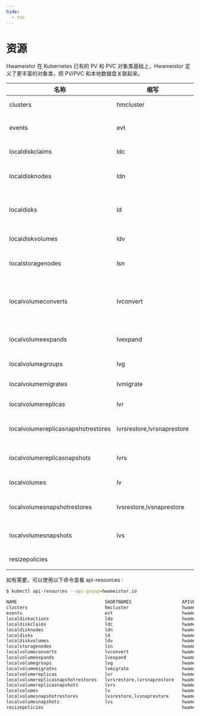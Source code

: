```yaml
---
hide:
  - toc
---
```


# 资源

Hwameistor 在 Kubernetes 已有的 PV 和 PVC 对象类基础上，Hwameistor 定义了更丰富的对象类，把 PV/PVC 和本地数据盘关联起来。

|名称|缩写|Kind|功能|
|----|----|----|----|
|clusters|hmcluster|Cluster|HwameiStor 集群|
|events|evt|Event|HwameiStor 集群的审计日志|
|localdiskclaims|ldc|LocalDiskClaim|筛选并分配本地数据盘|
|localdisknodes|ldn|LocalDiskNode|裸磁盘类型数据卷的存储节点|
|localdisks|ld|LocalDisk|节点上数据盘，自动识别空闲可用的数据盘|
|localdiskvolumes|ldv|LocalDiskVolume|裸磁盘类型数据卷|
|localstoragenodes|lsn|LocalStorageNode|LVM 类型数据卷的存储节点|
|localvolumeconverts|lvconvert|LocalVolumeConvert|将普通 LVM 类型数据卷转化为高可用 LVM 类型数据卷|
|localvolumeexpands|lvexpand|LocalVolumeExpand|扩容 LVM 类型数据卷的容量|
|localvolumegroups|lvg|LocalVolumeGroup|LVM 类型数据卷组|
|localvolumemigrates|lvmigrate|LocalVolumeMigrate|迁移 LVM 类型数据卷|
|localvolumereplicas|lvr|LocalVolumeReplica|LVM 类型数据卷的副本|
|localvolumereplicasnapshotrestores|lvrsrestore,lvrsnaprestore|LocalVolumeReplicaSnapshotRestore|恢复 LVM 类型数据卷副本的快照|
|localvolumereplicasnapshots|lvrs|LocalVolumeReplicaSnapshot|LVM 类型数据卷副本的快照|
|localvolumes|lv|LocalVolume|LVM 类型数据卷|
|localvolumesnapshotrestores|lvsrestore,lvsnaprestore|LocalVolumeSnapshotRestore|恢复 LVM 类型数据卷快照|
|localvolumesnapshots|lvs|LocalVolumeSnapshot|LVM 类型数据卷快照volume|
|resizepolicies||ResizePolicy|PVC 自动扩容策略|

如有需要，可以使用以下命令查看 api-resources :

```bash
$ kubectl api-resources --api-group=hwameistor.io

NAME                                 SHORTNAMES                   APIVERSION               NAMESPACED   KIND
clusters                             hmcluster                    hwameistor.io/v1alpha1   false        Cluster
events                               evt                          hwameistor.io/v1alpha1   false        Event
localdiskactions                     lda                          hwameistor.io/v1alpha1   false        LocalDiskAction
localdiskclaims                      ldc                          hwameistor.io/v1alpha1   false        LocalDiskClaim
localdisknodes                       ldn                          hwameistor.io/v1alpha1   false        LocalDiskNode
localdisks                           ld                           hwameistor.io/v1alpha1   false        LocalDisk
localdiskvolumes                     ldv                          hwameistor.io/v1alpha1   false        LocalDiskVolume
localstoragenodes                    lsn                          hwameistor.io/v1alpha1   false        LocalStorageNode
localvolumeconverts                  lvconvert                    hwameistor.io/v1alpha1   false        LocalVolumeConvert
localvolumeexpands                   lvexpand                     hwameistor.io/v1alpha1   false        LocalVolumeExpand
localvolumegroups                    lvg                          hwameistor.io/v1alpha1   false        LocalVolumeGroup
localvolumemigrates                  lvmigrate                    hwameistor.io/v1alpha1   false        LocalVolumeMigrate
localvolumereplicas                  lvr                          hwameistor.io/v1alpha1   false        LocalVolumeReplica
localvolumereplicasnapshotrestores   lvrsrestore,lvrsnaprestore   hwameistor.io/v1alpha1   false        LocalVolumeReplicaSnapshotRestore
localvolumereplicasnapshots          lvrs                         hwameistor.io/v1alpha1   false        LocalVolumeReplicaSnapshot
localvolumes                         lv                           hwameistor.io/v1alpha1   false        LocalVolume
localvolumesnapshotrestores          lvsrestore,lvsnaprestore     hwameistor.io/v1alpha1   false        LocalVolumeSnapshotRestore
localvolumesnapshots                 lvs                          hwameistor.io/v1alpha1   false        LocalVolumeSnapshot
resizepolicies                                                    hwameistor.io/v1alpha1   false        ResizePolicy
```
